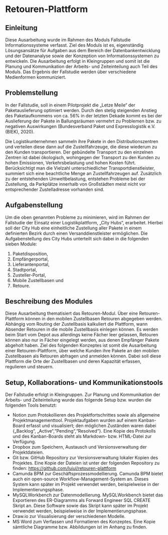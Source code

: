 # Retouren-Plattform

## Einleitung

Diese Ausarbeitung wurde im Rahmen des Moduls Fallstudie Informationssysteme verfasst. Ziel des Moduls ist es, eigenständig Lösungsansätze für Aufgaben aus dem Bereich der Datenbankentwicklung und der Datenanalyse sowie der Konzeption von Informationssystemen zu entwickeln. Die Ausarbeitung erfolgt in Kleingruppen und somit ist die Planung und Kommunikation der Arbeits- und Zeiteinteilung auch Teil des Moduls. Das Ergebnis der Fallstudie werden über verschiedene Medienformen kommuniziert.

## Problemstellung

In der Fallstudie, soll in einem Pilotprojekt die „Letze Meile“ der Paketauslieferung optimiert werden. Durch den stetig steigenden Anstieg des Paketaufkommens von ca. 56% in der letzten Dekade kommt es bei der Auslieferung der Pakete in Ballungsräumen vermehrt zu Problemen bzw. zu negativen Auswirkungen (Bundesverband Paket und Expresslogistik e.V. (BIEK), 2020). 

Die Logistikunternehmen sammeln ihre Pakete in den Distributionszentren und verteilen diese dann auf die Zustellfahrzeuge, die diese wiederum zu den Kunden transportieren. Der gebündelte Transport zu den einzelnen Zentren ist dabei ökologisch, wohingegen der Transport zu den Kunden zu hohen Emissionen, Verkehrsbelastung und hohen Kosten führt. Berücksichtigt man die Vielzahl unterschiedlicher Transportdienstleister, summiert sich eine beachtliche Menge an Zustellfahrzeugen auf. Zusätzlich zu der entstehenden Umweltbelastung, entstehen Probleme bei der Zustellung, da Parkplätze innerhalb von Großstädten meist nicht vor entsprechender Zustelladresse vorhanden sind.

## Aufgabenstellung

Um die oben genannten Probleme zu minimieren, wird im Rahmen der Fallstudie der Einsatz einer Logistikplattform, „City Hubs“, erarbeitet. Hierbei soll der City Hub eine einheitliche Zustellung aller Pakete in einem definierten Bezirk durch einen Versanddienstleister ermöglichen. Die Aufgabenstellung des City Hubs unterteilt sich dabei in die folgenden sieben Module:

1. Paketdisposition, 
2. Empfängerportal, 
3. Lieferantenportal, 
4. Stadtportal, 
5. Zusteller-Portal, 
6. Mobile Zustellbasen und
7. Retoure.

## Beschreibung des Modules

Diese Ausarbeitung thematisiert das Retouren-Modul. Über eine Retouren-Plattform können in den mobilen Zustellbasen Retouren abgegeben werden. Abhängig vom Routing der Zustellbasis kalkuliert die Plattform, wann Absender Retouren in die mobile Zustellbasis einlegen können. Es werden beim Start vom Depot aus allerdings keine Fächer leer gelassen, Retouren können also nur in Fächer eingelegt werden, aus denen Empfänger Pakete abgeholt haben.
Ziel des folgenden Konzeptes ist somit die Ausarbeitung einer Retouren-Plattform, über welche Kunden ihre Pakete an den mobilen Zustellbasen als Retouren abfragen und anmelden können. Dabei soll diese Plattform die Orte der Zustellbasen und deren Kapazität erfassen, regulieren und steuern.

## Setup, Kollaborations- und Kommunikationstools 

Der Fallstudie erfolgt in Kleingruppen. Zur Planung und Kommunikation der Arbeits- und Zeiteinteilung wurde das folgende Setup bzw. wurden die folgenden Tools benutzt:

- Notion zum Protokollieren des Projektfortschrittes sowie als allgemeine Projektmanagementtool. Projektaufgaben wurden auf einem Kanban-Board erfasst und visualisiert; den möglichen Zuständen waren dabei {„Backlog“, „Active“,“Pending“,“Resolved“}. Eine Kopie des Protokolls und des Kanban-Boards steht als Markdown- bzw. HTML-Datei zur Verfügung. 
- Dropbox zum Speichern, Austausch und Versionsverwaltung der Projektdateien. 
- Git bzw. GitHub Repository zur Versionsverwaltung lokaler Kopien des Projektes. Eine Kopie der Dateien ist unter der folgenden Repository zu finden: https://github.com/luiul/retouren-plattform 
- Camunda BPM zur Geschäftsprozessmodellierung. Camunda BPM bietet auch ein open-source Workflow-Management-System an. Dieses System kann später im Projekt verwendet werden, beispielweise in der Implementierungsphase. 
- MySQLWorkbench zur Datenmodellierung. MySQLWorkbench bietet das Exportieren des ER-Diagramms als Forward Engineer SQL CREATE Skript an. Diese Software sowie das Skript kann später im Projekt verwendet werden, beispielweise in der Implementierungsphase.
- Draw.io zur Visualisierung der verschiedenen Modelle. 
- MS Word zum Verfassen und Formatieren des Konzeptes. Eine Kopie sämtliche Diagramme bzw. Abbildungen ist im Anhang zu finden. 
